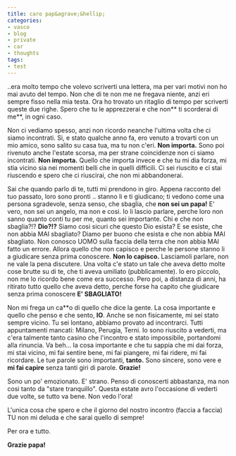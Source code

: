 ```yaml
---
title: caro pap&agrave;&hellip;
categories:
- vasco
- blog
- private
- car
- thoughts
tags:
- test
---
```

..era molto tempo che volevo scriverti una lettera, ma per vari motivi non ho
mai avuto del tempo. Non che di te non me ne fregava niente, anzi eri sempre
fisso nella mia testa. Ora ho trovato un ritaglio di tempo per scriverti
queste due righe. Spero che tu le apprezzerai e che non** ti scorderai di
me**, in ogni caso.

Non ci vediamo spesso, anzi non ricordo neanche l'ultima volta che ci siamo
incontrati. Si, e stato qualche anno fa, ero venuto a trovarti con un mio
amico, sono salito su casa tua, ma tu non c'eri. **Non importa.** Sono poi
rivenuto anche l'estate scorsa, ma per strane coincidenze non ci siamo
incontrati. **Non importa.** Quello che importa invece e che tu mi dia forza,
mi stia vicino sia nei momenti belli che in quelli difficili. Ci sei riuscito
e ci stai riuscendo e spero che ci riuscirai, che non mi abbandonerai.

Sai che quando parlo di te, tutti mi prendono in giro. Appena racconto del tuo
passato, loro sono pronti .. stanno li e ti giudicano; ti vedono come una
persona sgradevole, senza senso, che sbaglia, che **non sei un papa!** E'
vero, non sei un angelo, ma non e cosi. Io li lascio parlare, perche loro non
sanno quanto conti tu per me, quanto sei importante. Chi e che non sbaglia?!?
**Dio?!?** Siamo cosi sicuri che questo Dio esista? E se esiste, che non abbia
MAI sbagliato? Diamo per buono che esista e che non abbia MAI sbagliato. Non
conosco UOMO sulla faccia della terra che non abbia MAI fatto un errore.
Allora quello che non capisco e perche le persone stanno li a giudicare senza
prima conoscere. **Non lo capisco.** Lasciamoli parlare, non ne vale la pena
discutere. Una volta c'e stato un tale che aveva detto molte cose brutte su di
te, che ti aveva umiliato (pubblicamente). Io ero piccolo, non me lo ricordo
bene come era successo. Pero poi, a distanza di anni, ha ritirato tutto quello
che aveva detto, perche forse ha capito che giudicare senza prima conoscere
**E' SBAGLIATO!**

Non mi frega un ca**o di quello che dice la gente. La cosa importante e quello
che penso e che sento, **IO**. Anche se non fisicamente, mi sei stato sempre
vicino. Tu sei lontano, abbiamo provato ad incontrarci. Tutti appuntamenti
mancati: Milano, Perugia, Terni. Io sono riuscito a vederti, ma c'era talmente
tanto casino che l'incontro e stato impossibile, portandomi alla rinuncia. Va
beh... la cosa importante e che tu sappia che mi dai forza, mi stai vicino, mi
fai sentire bene, mi fai piangere, mi fai ridere, mi fai ricordare. Le tue
parole sono importanti, **tanto.** Sono sincere, sono vere e **mi fai capire**
senza tanti giri di parole. **Grazie!**

Sono un po' emozionato. E' strano. Penso di conoscerti abbastanza, ma non cosi
tanto da "stare tranquillo". Questa estate avro l'occasione di vederti due
volte, se tutto va bene. Non vedo l'ora!

L'unica cosa che spero e che il giorno del nostro incontro (faccia a faccia)
TU non mi deluda e che sarai quello di sempre!

Per ora e tutto.

**Grazie papa!**

